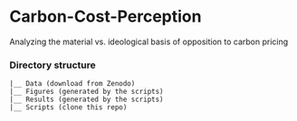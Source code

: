 # Carbon-Cost-Perception
Analyzing the material vs. ideological basis of opposition to carbon pricing

### Directory structure
```Carbon-Cost-Perception
|__ Data (download from Zenodo)
|__ Figures (generated by the scripts)
|__ Results (generated by the scripts)
|__ Scripts (clone this repo)
```